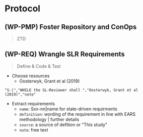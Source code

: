 # Protocol
## (WP-PMP) Foster Repository and ConOps
> ZTD
## (WP-REQ) Wrangle SLR Requirements
> Define & Code & Test
- Choose resources
  - Oosterwyk, Grant et al (2019)
 ```
 "S-|","WHILE the SL-Reviewer shall ","Oosterwyk, Grant et al (2019)","note"
 ```
- Extract requirements
  - `name`: Sxx-nn|name for state-driven requirments
  - `definition`: wording of the requirement in line with EARS methodology | further details
  - `source`: a source of defition or "This study"
  - `note`: free text
